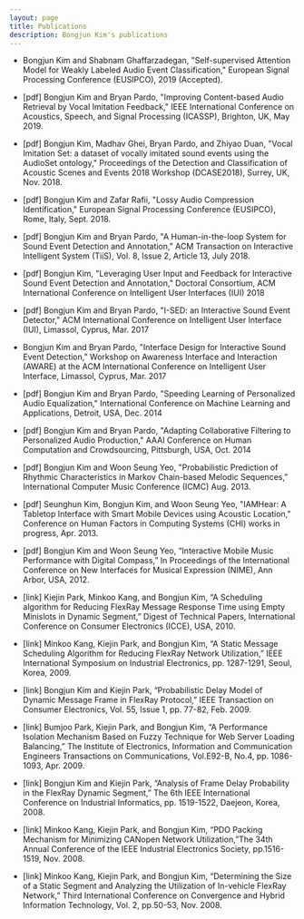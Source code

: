 ```yaml
---
layout: page
title: Publications
description: Bongjun Kim's publications
---
```


* Bongjun Kim and Shabnam Ghaffarzadegan, "Self-supervised Attention Model for Weakly Labeled Audio Event Classification," European Signal Processing Conference (EUSIPCO), 2019 (Accepted).


* [pdf] Bongjun Kim and Bryan Pardo, "Improving Content-based Audio Retrieval by Vocal Imitation Feedback," IEEE International Conference on Acoustics, Speech, and Signal Processing (ICASSP), Brighton, UK, May 2019.

* [pdf] Bongjun Kim, Madhav Ghei, Bryan Pardo, and Zhiyao Duan, "Vocal Imitation Set: a dataset of vocally imitated sound events using the AudioSet ontology," Proceedings of the Detection and Classification of Acoustic Scenes and Events 2018 Workshop (DCASE2018), Surrey, UK, Nov. 2018.


* [pdf] Bongjun Kim and Zafar Rafii, "Lossy Audio Compression Identification," European Signal Processing Conference (EUSIPCO), Rome, Italy, Sept. 2018.


* [pdf] Bongjun Kim and Bryan Pardo, "A Human-in-the-loop System for Sound Event Detection and Annotation," ACM Transaction on Interactive Intelligent System (TiiS), Vol. 8, Issue 2, Article 13, July 2018.


* [pdf] Bongjun Kim, "Leveraging User Input and Feedback for Interactive Sound Event Detection and Annotation," Doctoral Consortium, ACM International Conference on Intelligent User Interfaces (IUI) 2018

* [pdf] Bongjun Kim and Bryan Pardo, "I-SED: an Interactive Sound Event Detector," ACM International Conference on Intelligent User Interface (IUI), Limassol, Cyprus, Mar. 2017

* Bongjun Kim and Bryan Pardo, "Interface Design for Interactive Sound Event Detection," Workshop on Awareness Interface and Interaction (AWARE) at the ACM International Conference on Intelligent User Interface, Limassol, Cyprus, Mar. 2017

* [pdf] Bongjun Kim and Bryan Pardo, "Speeding Learning of Personalized Audio Equalization," International Conference on Machine Learning and Applications, Detroit, USA, Dec. 2014

* [pdf] Bongjun Kim and Bryan Pardo, "Adapting Collaborative Filtering to Personalized Audio Production," AAAI Conference on Human Computation and Crowdsourcing, Pittsburgh, USA, Oct. 2014

* [pdf] Bongjun Kim and Woon Seung Yeo, "Probabilistic Prediction of Rhythmic Characteristics in Markov Chain-based Melodic Sequences," International Computer Music Conference (ICMC) Aug. 2013.

* [pdf] Seunghun Kim, Bongjun Kim, and Woon Seung Yeo, "IAMHear: A Tabletop Interface with Smart Mobile Devices using Acoustic Location," Conference on Human Factors in Computing Systems (CHI) works in progress, Apr. 2013.

* [pdf] Bongjun Kim and Woon Seung Yeo, “Interactive Mobile Music Performance with Digital Compass,” In Proceedings of the International Conference on New Interfaces for Musical Expression (NIME), Ann Arbor, USA, 2012.

* [link] Kiejin Park, Minkoo Kang, and Bongjun Kim, “A Scheduling algorithm for Reducing FlexRay Message Response Time using Empty Minislots in Dynamic Segment,” Digest of Technical Papers, International Conference on Consumer Electronics (ICCE), USA, 2010.

* [link] Minkoo Kang, Kiejin Park, and Bongjun Kim, “A Static Message Scheduling Algorithm for Reducing FlexRay Network Utilization,” IEEE International Symposium on Industrial Electronics, pp. 1287-1291, Seoul, Korea, 2009.

* [link] Bongjun Kim and Kiejin Park, “Probabilistic Delay Model of Dynamic Message Frame in FlexRay Protocol,” IEEE Transaction on Consumer Electronics, Vol. 55, Issue 1, pp. 77-82, Feb. 2009.

* [link] Bumjoo Park, Kiejin Park, and Bongjun Kim, “A Performance Isolation Mechanism Based on Fuzzy Technique for Web Server Loading Balancing,” The Institute of Electronics, Information and Communication Engineers Transactions on Communications, Vol.E92-B, No.4, pp. 1086-1093, Apr. 2009.

* [link] Bongjun Kim and Kiejin Park, “Analysis of Frame Delay Probability in the FlexRay Dynamic Segment,” The 6th IEEE International Conference on Industrial Informatics, pp. 1519-1522, Daejeon, Korea, 2008.

* [link] Minkoo Kang, Kiejin Park, and Bongjun Kim, “PDO Packing Mechanism for Minimizing CANopen Network Utilization,”The 34th Annual Conference of the IEEE Industrial Electronics Society, pp.1516-1519, Nov. 2008.

* [link] Minkoo Kang, Kiejin Park, and Bongjun Kim, “Determining the Size of a Static Segment and Analyzing the Utilization of In-vehicle FlexRay Network,” Third International Conference on Convergence and Hybrid Information Technology, Vol. 2, pp.50-53, Nov. 2008.